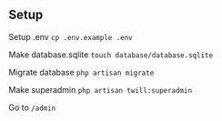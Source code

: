 ## Setup

Setup .env
`cp .env.example .env`

Make database.sqlite
`touch database/database.sqlite`

Migrate database
`php artisan migrate`

Make superadmin
`php artisan twill:superadmin`

Go to `/admin`
